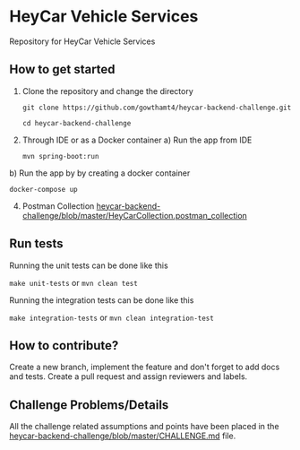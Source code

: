 # HeyCar Vehicle Services

Repository for HeyCar Vehicle Services

## How to get started

1. Clone the repository and change the directory

   `git clone https://github.com/gowthamt4/heycar-backend-challenge.git`

   `cd heycar-backend-challenge`

2. Through IDE or as a Docker container
 a) Run the app from IDE

   `mvn spring-boot:run`


 b) Run the app by by creating a docker container

  `docker-compose up`

4. Postman Collection
   [heycar-backend-challenge/blob/master/HeyCarCollection.postman_collection](HeyCarCollection.postman_collection)

## Run tests

Running the unit tests can be done like this

`make unit-tests` or `mvn clean test`

Running the integration tests can be done like this

`make integration-tests` or `mvn clean integration-test`

## How to contribute?

Create a new branch, implement the feature and don't forget to add docs and tests. Create a pull request and assign reviewers and labels.

## Challenge Problems/Details

All the challenge related assumptions and points have been placed in the [heycar-backend-challenge/blob/master/CHALLENGE.md](CHALLENGE.md) file.
